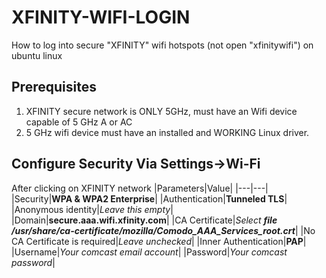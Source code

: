 # XFINITY-WIFI-LOGIN
How to log into secure "XFINITY" wifi hotspots (not open "xfinitywifi") on ubuntu linux

## Prerequisites
1. XFINITY secure network is ONLY 5GHz, must have an Wifi device capable of 5 GHz A or AC
2. 5 GHz wifi device must have an installed and WORKING Linux driver.

## Configure Security Via Settings->Wi-Fi
After clicking on XFINITY network
|Parameters|Value|
|---|---|
|Security|**WPA & WPA2 Enterprise**|
|Authentication|**Tunneled TLS**|
|Anonymous identity|_Leave this empty_|
|Domain|**secure.aaa.wifi.xfinity.com**|
|CA Certificate|_Select **file /usr/share/ca-certificate/mozilla/Comodo_AAA_Services_root.crt**_|
|No CA Certificate is required|_Leave unchecked_|
|Inner Authentication|**PAP**|
|Username|_Your comcast email account_|
|Password|_Your comcast password_|
